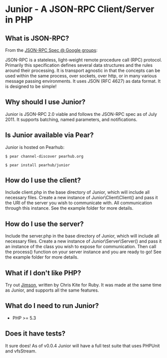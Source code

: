 # Junior - A JSON-RPC Client/Server in PHP

## What is JSON-RPC?
From the [JSON-RPC Spec @ Google groups](http://groups.google.com/group/json-rpc/web/json-rpc-2-0):

JSON-RPC is a stateless, light-weight remote procedure call (RPC) protocol. Primarily this specification defines several data structures and the rules around their processing. 
It is transport agnostic in that the concepts can be used within the same process, over sockets, over http, or in many various message passing environments. It uses JSON (RFC 4627) 
as data format.
It is designed to be simple!

## Why should I use Junior?
Junior is JSON-RPC 2.0 viable and follows the JSON-RPC spec as of July 2011. It supports batching, named parameters, and notifications.

## Is Junior available via Pear?
Junior is hosted on Pearhub:

	$ pear channel-discover pearhub.org

	$ pear install pearhub/junior


## How do I use the client?
Include client.php in the base directory of Junior, which will include all necessary files. Create a new instance of Junior\Client\Client() and pass it the URI of the server 
you wish to communicate with. All communication through this instance. See the example folder for more details.

## How do I use the server?
Include the server.php in the base directory of Junior, which will include all necessary files. Create a new instance of Junior\Server\Server() and pass it an instance 
of the class you wish to expose for communication. Then call the process() function on your server instance and you are ready to go! See the example folder for more details. 

## What if I don't like PHP?
Try out [Jimson](https://github.com/chriskite/jimson), written by Chris Kite for Ruby. It was made at the same time as Junior, and supports all the same features.

## What do I need to run Junior?
* PHP >= 5.3

## Does it have tests?
It sure does! As of v0.0.4 Junior will have a full test suite that uses PHPUnit and vfsStream.
